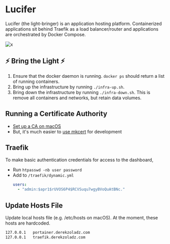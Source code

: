 # Lucifer
Lucifer (the light-bringer) is an application hosting platform. Containerized
applications sit behind Traefik as a load balancer/router and applications are
orchestrated by Docker Compose.

![x](https://upload.wikimedia.org/wikipedia/commons/thumb/f/fb/Lucifer_from_Petrus_de_Plasiis_Divine_Comedy_1491.png/1082px-Lucifer_from_Petrus_de_Plasiis_Divine_Comedy_1491.png)

## ⚡ Bring the Light ⚡
1. Ensure that the docker daemon is running. `docker ps` should return a list
  of running containers.
2. Bring up the infrastructure by running `./infra-up.sh`.
3. Bring down the infrastructure by running `./infra-down.sh`. This is remove
  all containers and networks, but retain data volumes.

## Running a Certificate Authority
* [Set up a CA on macOS](traefik/certs/README.md)
* But, it's much easier to [use mkcert](traefik/certs/README-mkcert.md) for development

## Traefik
To make basic authentication credentials for access to the dashboard,
* Run `htpasswd -nb user password`
* Add to `/traefik/dynamic.yml`
  ```yaml
  users:
    - "admin:$apr1$rUVOS6P4$RCVSuqu7wgyBVoQuAtBNc."
  ```

## Update Hosts File
Update local hosts file (e.g. /etc/hosts on macOS). At the moment, these hosts
are hardcoded.

```bash
127.0.0.1	portainer.derekzoladz.com
127.0.0.1	traefik.derekzoladz.com
```